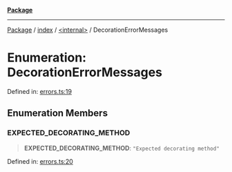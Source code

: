 [**Package**](../../../README.md)

***

[Package](../../../modules.md) / [index](../../README.md) / [\<internal\>](../README.md) / DecorationErrorMessages

# Enumeration: DecorationErrorMessages

Defined in: [errors.ts:19](https://github.com/AlexXanderGrib/monads-io/blob/88cc2f22cfbd8717d7e52da6913dd270216344b1/src/errors.ts#L19)

## Enumeration Members

### EXPECTED\_DECORATING\_METHOD

> **EXPECTED\_DECORATING\_METHOD**: `"Expected decorating method"`

Defined in: [errors.ts:20](https://github.com/AlexXanderGrib/monads-io/blob/88cc2f22cfbd8717d7e52da6913dd270216344b1/src/errors.ts#L20)
